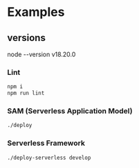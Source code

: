 # Examples

## versions

node --version
v18.20.0

### Lint

```bash
npm i
npm run lint
```

### SAM (Serverless Application Model)

```bash
./deploy
```

### Serverless Framework

```bash
./deploy-serverless develop
```
